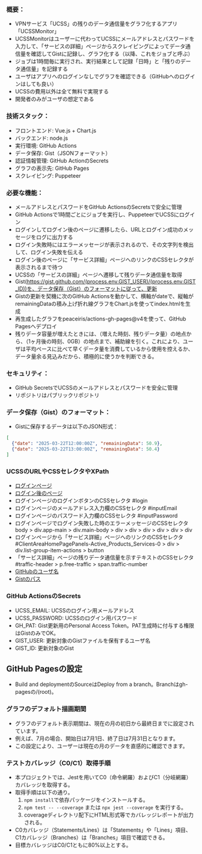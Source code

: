 ### 概要：
- VPNサービス「UCSS」の残りのデータ通信量をグラフ化するアプリ「UCSSMonitor」
- UCSSMonitorはユーザーに代わってUCSSにメールアドレスとパスワードを入力して、「サービスの詳細」ページからスクレイピングによってデータ通信量を確認してGistに記録し、グラフ化する（以降、これをジョブと呼ぶ）
- ジョブは1時間毎に実行され、実行結果として記録「日時」と「残りのデータ通信量」を記録する
- ユーザはアプリへのログインなしでグラフを確認できる（GitHubへのログインはしても良い）
- UCSSの費用以外は全て無料で実現する
- 開発者のみがユーザの想定である

### 技術スタック：
- フロントエンド: Vue.js + Chart.js
- バックエンド: node.js
- 実行環境: GitHub Actions
- データ保存: Gist（JSONフォーマット）
- 認証情報管理: GitHub ActionのSecrets
- グラフの表示先: GitHub Pages
- スクレイピング: Puppeteer

### 必要な機能：
- メールアドレスとパスワードをGitHub ActionsのSecretsで安全に管理
- GitHub Actionsで1時間ごとにジョブを実行し、PuppeteerでUCSSにログイン
- ログインしてログイン後のページに遷移したら、URLとログイン成功のメッセージをログに出力する
- ログイン失敗時にはエラーメッセージが表示されるので、その文字列を検出して、ログイン失敗を伝える
- ログイン後のページに「サービス詳細」ページへのリンクのCSSセレクタが表示されるまで待つ
- UCSSの「サービスの詳細」ページへ遷移して残りデータ通信量を取得
- Gist(https://gist.github.com/(process.env.GIST_USER)/(process.env.GIST_ID))を、データ保存（Gist）のフォーマットに従って、更新
- Gistの更新を契機に次のGitHub Actionsを動かして、横軸がdateで、縦軸がremainingDataの積み上げ折れ線グラフをChart.jsを使ってindex.htmlを生成
- 再生成したグラフをpeaceiris/actions-gh-pages@v4を使って、GitHub Pagesへデプロイ
- 残りデータ容量が増えたときには、（増えた時刻、残りデータ量）の地点から、（1ヶ月後の時刻、0GB）の地点まで、補助線を引く。これにより、ユーザは平均ペースに比べて早くデータ量を消費しているから使用を控えるか、データ量余る見込みだから、積極的に使うかを判断できる。

### セキュリティ：

- GitHub SecretsでUCSSのメールアドレスとパスワードを安全に管理
- リポジトリはパブリックリポジトリ

### データ保存（Gist）のフォーマット：
- Gistに保存するデータは以下のJSON形式：
```json
[
  {"date": "2025-03-22T12:00:00Z", "remainingData": 50.9},
  {"date": "2025-03-22T13:00:00Z", "remainingData": 50.4}
]
```

### UCSSのURLやCSSセレクタやXPath
- [ログインページ](https://my.undercurrentss.biz/index.php?rp=/login)
- [ログイン後のページ](https://my.undercurrentss.biz/clientarea.php)
- ログインページのログインボタンのCSSセレクタ #login
- ログインページのメールアドレス入力欄のCSSセレクタ #inputEmail
- ログインページのパスワード入力欄のCSSセレクタ #inputPassword
- ログインページでログイン失敗した時のエラーメッセージのCSSセレクタ body > div.app-main > div.main-body > div > div > div > div > div > div
- ログインページから「サービス詳細」ページへのリンクのCSSセレクタ　#ClientAreaHomePagePanels-Active_Products_Services-0 > div > div.list-group-item-actions > button
- 「サービス詳細」ページの残りデータ通信量を示すテキストのCSSセレクタ #traffic-header > p.free-traffic > span.traffic-number
- [GitHubのユーザ名](yasugahira0810)
- [Gistのパス](https://gist.github.com/yasugahira0810/ec00ab4d6ed6cdb4f1b21f65377fc6af)

### GitHub ActionsのSecrets
- UCSS_EMAIL: UCSSのログイン用メールアドレス
- UCSS_PASSWORD: UCSSのログイン用パスワード
- GH_PAT: Gist更新用のPersonal Access Token。PAT生成時に付与する権限はGistのみでOK。
- GIST_USER: 更新対象のGistファイルを保有するユーザ名
- GIST_ID: 更新対象のGist

## GitHub Pagesの設定
- Build and deploymentのSourceはDeploy from a branch。Branchはgh-pagesの/(root)。

### グラフのデフォルト描画期間
- グラフのデフォルト表示期間は、現在の月の初日から最終日までに設定されています。
- 例えば、7月の場合、開始日は7月1日、終了日は7月31日となります。
- この設定により、ユーザーは現在の月のデータを直感的に確認できます。

### テストカバレッジ（C0/C1）取得手順

- 本プロジェクトでは、Jestを用いてC0（命令網羅）およびC1（分岐網羅）カバレッジを取得する。
- 取得手順は以下の通り。
  1. `npm install`で依存パッケージをインストールする。
  2. `npm test -- --coverage` または `npx jest --coverage` を実行する。
  3. coverageディレクトリ配下にHTML形式等でカバレッジレポートが出力される。
- C0カバレッジ（Statements/Lines）は「Statements」や「Lines」項目、C1カバレッジ（Branches）は「Branches」項目で確認できる。
- 目標カバレッジはC0/C1ともに80%以上とする。
